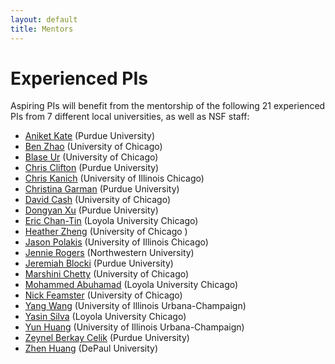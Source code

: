 ```yaml
---
layout: default
title: Mentors
---
```


# Experienced PIs

Aspiring PIs will benefit from the mentorship of the following 21 experienced PIs from 7 different local universities, as well as NSF staff:

  * [Aniket Kate](https://www.cs.purdue.edu/homes/akate/) (Purdue University)
  * [Ben Zhao](https://people.cs.uchicago.edu/~ravenben/) (University of Chicago)
  * [Blase Ur](https://www.blaseur.com/) (University of Chicago)
  * [Chris Clifton](https://www.cs.purdue.edu/homes/clifton/) (Purdue University)
  * [Chris Kanich](https://www.cs.uic.edu/~ckanich/) (University of Illinois Chicago)
  * [Christina Garman](https://www.cs.purdue.edu/homes/clg/) (Purdue University)
  * [David Cash](https://people.cs.uchicago.edu/~davidcash/) (University of Chicago)
  * [Dongyan Xu](https://www.cs.purdue.edu/homes/dxu/) (Purdue University)
  * [Eric Chan-Tin](https://chantin.cs.luc.edu/~chantin/) (Loyola University Chicago)
  * [Heather Zheng](https://people.cs.uchicago.edu/~htzheng/) (University of Chicago )
  * [Jason Polakis](https://www.cs.uic.edu/~polakis/aboutme/) (University of Illinois Chicago)
  * [Jennie Rogers](http://users.eecs.northwestern.edu/~jennie/) (Northwestern University)
  * [Jeremiah Blocki](https://www.cs.purdue.edu/homes/jblocki/) (Purdue University)
  * [Marshini Chetty](https://www.marshini.net/) (University of Chicago)
  * [Mohammed Abuhamad](https://abuhamad.cs.luc.edu/) (Loyola University Chicago)
  * [Nick Feamster](https://people.cs.uchicago.edu/~feamster/) (University of Chicago)
  * [Yang Wang](https://ischool.illinois.edu/people/yang-wang) (University of Illinois Urbana-Champaign)
  * [Yasin Silva](https://ysilva.cs.luc.edu/) (Loyola University Chicago)
  * [Yun Huang](https://ischool.illinois.edu/people/yun-huang) (University of Illinois Urbana-Champaign)
  * [Zeynel Berkay Celik](https://beerkay.github.io/) (Purdue University)
  * [Zhen Huang](https://facsrv.cs.depaul.edu/zhuang28/) (DePaul University)